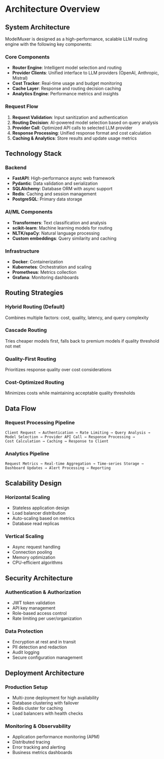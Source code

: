 # Architecture Overview

## System Architecture

ModelMuxer is designed as a high-performance, scalable LLM routing engine with the following key components:

### Core Components
- **Router Engine**: Intelligent model selection and routing
- **Provider Clients**: Unified interface to LLM providers (OpenAI, Anthropic, Mistral)
- **Cost Tracker**: Real-time usage and budget monitoring
- **Cache Layer**: Response and routing decision caching
- **Analytics Engine**: Performance metrics and insights

### Request Flow
1. **Request Validation**: Input sanitization and authentication
2. **Routing Decision**: AI-powered model selection based on query analysis
3. **Provider Call**: Optimized API calls to selected LLM provider
4. **Response Processing**: Unified response format and cost calculation
5. **Caching & Analytics**: Store results and update usage metrics

## Technology Stack

### Backend
- **FastAPI**: High-performance async web framework
- **Pydantic**: Data validation and serialization
- **SQLAlchemy**: Database ORM with async support
- **Redis**: Caching and session management
- **PostgreSQL**: Primary data storage

### AI/ML Components
- **Transformers**: Text classification and analysis
- **scikit-learn**: Machine learning models for routing
- **NLTK/spaCy**: Natural language processing
- **Custom embeddings**: Query similarity and caching

### Infrastructure
- **Docker**: Containerization
- **Kubernetes**: Orchestration and scaling
- **Prometheus**: Metrics collection
- **Grafana**: Monitoring dashboards

## Routing Strategies

### Hybrid Routing (Default)
Combines multiple factors: cost, quality, latency, and query complexity

### Cascade Routing
Tries cheaper models first, falls back to premium models if quality threshold not met

### Quality-First Routing
Prioritizes response quality over cost considerations

### Cost-Optimized Routing
Minimizes costs while maintaining acceptable quality thresholds

## Data Flow

### Request Processing Pipeline
```
Client Request → Authentication → Rate Limiting → Query Analysis → 
Model Selection → Provider API Call → Response Processing → 
Cost Calculation → Caching → Response to Client
```

### Analytics Pipeline
```
Request Metrics → Real-time Aggregation → Time-series Storage → 
Dashboard Updates → Alert Processing → Reporting
```

## Scalability Design

### Horizontal Scaling
- Stateless application design
- Load balancer distribution
- Auto-scaling based on metrics
- Database read replicas

### Vertical Scaling
- Async request handling
- Connection pooling
- Memory optimization
- CPU-efficient algorithms

## Security Architecture

### Authentication & Authorization
- JWT token validation
- API key management
- Role-based access control
- Rate limiting per user/organization

### Data Protection
- Encryption at rest and in transit
- PII detection and redaction
- Audit logging
- Secure configuration management

## Deployment Architecture

### Production Setup
- Multi-zone deployment for high availability
- Database clustering with failover
- Redis cluster for caching
- Load balancers with health checks

### Monitoring & Observability
- Application performance monitoring (APM)
- Distributed tracing
- Error tracking and alerting
- Business metrics dashboards
